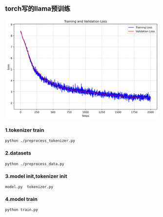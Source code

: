 ## torch写的llama预训练
![image](./logs/loss_curve.png)
### 1.tokenizer train
```shell
python ./preprocess_tokenizer.py
```
### 2.datasets 

```shell
python ./preprocess_data.py
```

### 3.model init,tokenizer init

```shell
model.py  tokenizer.py
```

### 4.model train
```shell
python train.py
```


